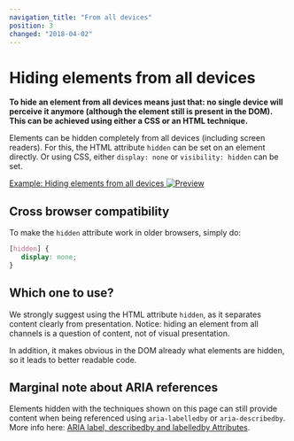 ```yaml
---
navigation_title: "From all devices"
position: 3
changed: "2018-04-02"
---
```


# Hiding elements from all devices

**To hide an element from all devices means just that: no single device will perceive it anymore (although the element still is present in the DOM). This can be achieved using either a CSS or an HTML technique.**

Elements can be hidden completely from all devices (including screen readers). For this, the HTML attribute `hidden` can be set on an element directly. Or using CSS, either `display: none` or `visibility: hidden` can be set.

[Example: Hiding elements from all devices ![Preview](_examples/preview.png)](_examples/hiding-elements-from-all-devices)

## Cross browser compatibility

To make the `hidden` attribute work in older browsers, simply do:

```css
[hidden] {
   display: none;
}
```

## Which one to use?

We strongly suggest using the HTML attribute `hidden`, as it separates content clearly from presentation. Notice: hiding an element from all channels is a question of content, not of visual presentation.

In addition, it makes obvious in the DOM already what elements are hidden, so it leads to better readable code.

## Marginal note about ARIA references

Elements hidden with the techniques shown on this page can still provide content when being referenced using `aria-labelledby` or `aria-describedby`. More info here: [ARIA label, describedby and labelledby Attributes](/examples/sensible-usage-of-aria-roles-and-attributes/aria-label-describedby-and-labelledby-attributes).